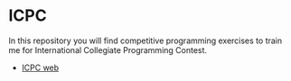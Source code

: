 # ICPC

In this repository you will find competitive programming exercises to train me for International Collegiate Programming Contest.
- [ICPC web](https://icpc.global/)
